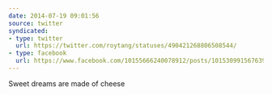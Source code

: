 ```yaml
---
date: 2014-07-19 09:01:56
source: twitter
syndicated:
- type: twitter
  url: https://twitter.com/roytang/statuses/490421268806508544/
- type: facebook
  url: https://www.facebook.com/10155666240078912/posts/10153099156763912
---
```


Sweet dreams are made of cheese